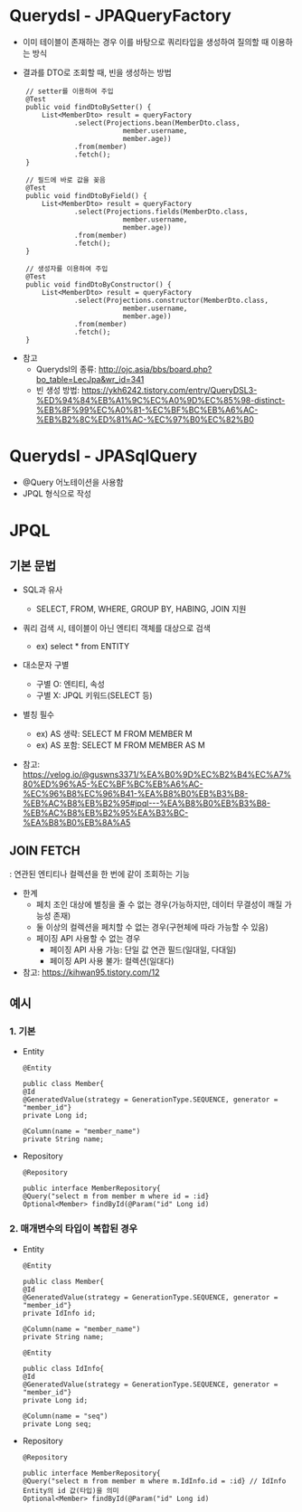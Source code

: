 # Querydsl - JPAQueryFactory

* 이미 테이블이 존재하는 경우 이를 바탕으로 쿼리타입을 생성하여 질의할 때 이용하는 방식

* 결과를 DTO로 조회할 때, 빈을 생성하는 방법
```
    // setter를 이용하여 주입
    @Test
    public void findDtoBySetter() {
        List<MemberDto> result = queryFactory
                .select(Projections.bean(MemberDto.class, 
                            member.username,
                            member.age))
                .from(member)
                .fetch();
    }

    // 필드에 바로 값을 꽂음
    @Test
    public void findDtoByField() {
        List<MemberDto> result = queryFactory
                .select(Projections.fields(MemberDto.class, 
                            member.username,
                            member.age))
                .from(member)
                .fetch();
    }

    // 생성자를 이용하여 주입
    @Test
    public void findDtoByConstructor() {
        List<MemberDto> result = queryFactory
                .select(Projections.constructor(MemberDto.class, 
                            member.username,
                            member.age))
                .from(member)
                .fetch();
    }
```

* 참고
  - Querydsl의 종류: http://ojc.asia/bbs/board.php?bo_table=LecJpa&wr_id=341
  - 빈 생성 방법: https://ykh6242.tistory.com/entry/QueryDSL3-%ED%94%84%EB%A1%9C%EC%A0%9D%EC%85%98-distinct-%EB%8F%99%EC%A0%81-%EC%BF%BC%EB%A6%AC-%EB%B2%8C%ED%81%AC-%EC%97%B0%EC%82%B0

# Querydsl - JPASqlQuery

* @Query 어노테이션을 사용함
* JPQL 형식으로 작성

# JPQL

## 기본 문법
* SQL과 유사
  - SELECT, FROM, WHERE, GROUP BY, HABING, JOIN 지원
* 쿼리 검색 시, 테이블이 아닌 엔티티 객체를 대상으로 검색
  - ex) select * from ENTITY
* 대소문자 구별
  - 구별 O: 엔티티, 속성
  - 구별 X: JPQL 키워드(SELECT 등)
* 별칭 필수
  - ex) AS 생략: SELECT M FROM MEMBER M
  - ex) AS 포함: SELECT M FROM MEMBER AS M

* 참고: https://velog.io/@guswns3371/%EA%B0%9D%EC%B2%B4%EC%A7%80%ED%96%A5-%EC%BF%BC%EB%A6%AC-%EC%96%B8%EC%96%B41-%EA%B8%B0%EB%B3%B8-%EB%AC%B8%EB%B2%95#jpql---%EA%B8%B0%EB%B3%B8-%EB%AC%B8%EB%B2%95%EA%B3%BC-%EA%B8%B0%EB%8A%A5

## JOIN FETCH
: 연관된 엔티티나 컬렉션을 한 번에 같이 조회하는 기능

* 한계
  - 페치 조인 대상에 별칭을 줄 수 없는 경우(가능하지만, 데이터 무결성이 깨질 가능성 존재)
  - 둘 이상의 컬렉션을 페치할 수 없는 경우(구현체에 따라 가능할 수 있음)
  - 페이징 API 사용할 수 없는 경우
    + 페이징 API 사용 가능: 단일 값 연관 필드(일대일, 다대일)
    + 페이징 API 사용 불가: 컬렉션(일대다)
* 참고: https://kihwan95.tistory.com/12

## 예시

### 1. 기본
* Entity
  ```
  @Entity
  
  public class Member{
  @Id
  @GeneratedValue(strategy = GenerationType.SEQUENCE, generator = "member_id"}
  private Long id;
  
  @Column(name = "member_name")
  private String name;
  ```
* Repository
  ```
  @Repository
  
  public interface MemberRepository{
  @Query("select m from member m where id = :id}
  Optional<Member> findById(@Param("id" Long id)
  ```
  
### 2. 매개변수의 타입이 복합된 경우
* Entity
  ```
  @Entity
  
  public class Member{
  @Id
  @GeneratedValue(strategy = GenerationType.SEQUENCE, generator = "member_id"}
  private IdInfo id;
  
  @Column(name = "member_name")
  private String name;
  ```
  ```
  @Entity
  
  public class IdInfo{
  @Id
  @GeneratedValue(strategy = GenerationType.SEQUENCE, generator = "member_id"}
  private Long id;
  
  @Column(name = "seq")
  private Long seq;
  ```
* Repository
  ```
  @Repository
  
  public interface MemberRepository{
  @Query("select m from member m where m.IdInfo.id = :id} // IdInfo Entity의 id 값(타입)을 의미
  Optional<Member> findById(@Param("id" Long id)
  ```
